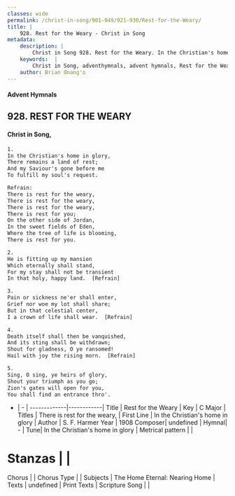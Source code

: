 ```yaml
---
classes: wide
permalink: /christ-in-song/901-949/921-930/Rest-for-the-Weary/
title: |
    928. Rest for the Weary - Christ in Song
metadata:
    description: |
        Christ in Song 928. Rest for the Weary. In the Christian's home in glory, There remains a land of rest; And my Saviour's gone before me To fulfill my soul's request. 
    keywords:  |
        Christ in Song, adventhymnals, advent hymnals, Rest for the Weary, In the Christian's home in glory. There is rest for the weary,
    author: Brian Onang'o
---
```


#### Advent Hymnals
## 928. REST FOR THE WEARY
####  Christ in Song,

```txt
1.
In the Christian's home in glory,
There remains a land of rest;
And my Saviour's gone before me
To fulfill my soul's request.

Refrain:
There is rest for the weary,
There is rest for the weary,
There is rest for the weary,
There is rest for you;
On the other side of Jordan,
In the sweet fields of Eden,
Where the tree of life is blooming,
There is rest for you.

2.
He is fitting up my mansion
Which eternally shall stand,
For my stay shall not be transient
In that holy, happy land.  [Refrain]

3.
Pain or sickness ne'er shall enter,
Grief nor woe my lot shall share;
But in that celestial center,
I a crown of life shall wear.  [Refrain]

4.
Death itself shall then be vanquished,
And its sting shall be withdrawn;
Shout for gladness, O ye ransomed!
Hail with joy the rising morn.  [Refrain]

5.
Sing, O sing, ye heirs of glory,
Shout your triumph as you go;
Zion's gates will open for you,
You shall find an entrance thro'.

```

- |   -  |
-------------|------------|
Title | Rest for the Weary |
Key | C Major |
Titles | There is rest for the weary, |
First Line | In the Christian's home in glory |
Author | S. F. Harmer
Year | 1908
Composer| undefined |
Hymnal|  - |
Tune| In the Christian's home in glory |
Metrical pattern | |
# Stanzas |  |
Chorus |  |
Chorus Type |  |
Subjects | The Home Eternal: Nearing Home |
Texts | undefined |
Print Texts | 
Scripture Song |  |
    
